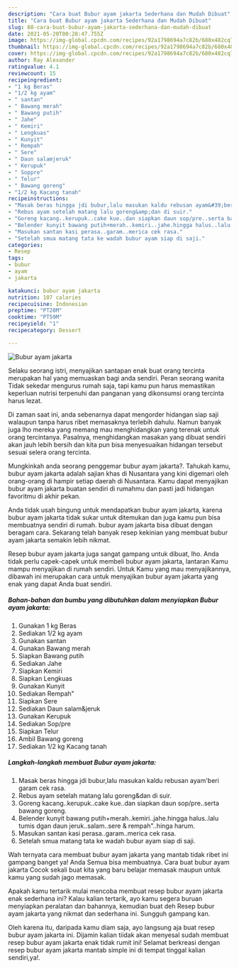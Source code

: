 ```yaml
---
description: "Cara buat Bubur ayam jakarta Sederhana dan Mudah Dibuat"
title: "Cara buat Bubur ayam jakarta Sederhana dan Mudah Dibuat"
slug: 88-cara-buat-bubur-ayam-jakarta-sederhana-dan-mudah-dibuat
date: 2021-05-20T00:28:47.755Z
image: https://img-global.cpcdn.com/recipes/92a1798694a7c82b/680x482cq70/bubur-ayam-jakarta-foto-resep-utama.jpg
thumbnail: https://img-global.cpcdn.com/recipes/92a1798694a7c82b/680x482cq70/bubur-ayam-jakarta-foto-resep-utama.jpg
cover: https://img-global.cpcdn.com/recipes/92a1798694a7c82b/680x482cq70/bubur-ayam-jakarta-foto-resep-utama.jpg
author: Ray Alexander
ratingvalue: 4.1
reviewcount: 15
recipeingredient:
- "1 kg Beras"
- "1/2 kg ayam"
- " santan"
- " Bawang merah"
- " Bawang putih"
- " Jahe"
- " Kemiri"
- " Lengkuas"
- " Kunyit"
- " Rempah"
- " Sere"
- " Daun salamjeruk"
- " Kerupuk"
- " Soppre"
- " Telur"
- " Bawang goreng"
- "1/2 kg Kacang tanah"
recipeinstructions:
- "Masak beras hingga jdi bubur,lalu masukan kaldu rebusan ayam&#39;beri garam cek rasa."
- "Rebus ayam setelah matang lalu goreng&amp;dan di suir."
- "Goreng kacang..kerupuk..cake kue..dan siapkan daun sop/pre..serta bawang goreng."
- "Belender kunyit bawang putih+merah..kemiri..jahe.hingga halus..lalu tumis dgan daun jeruk..salam..sere &amp; rempah&#34;..hinga harum."
- "Masukan santan kasi perasa..garam..merica cek rasa."
- "Setelah smua matang tata ke wadah bubur ayam siap di saji."
categories:
- Resep
tags:
- bubur
- ayam
- jakarta

katakunci: bubur ayam jakarta 
nutrition: 107 calories
recipecuisine: Indonesian
preptime: "PT28M"
cooktime: "PT59M"
recipeyield: "1"
recipecategory: Dessert

---
```



![Bubur ayam jakarta](https://img-global.cpcdn.com/recipes/92a1798694a7c82b/680x482cq70/bubur-ayam-jakarta-foto-resep-utama.jpg)

Selaku seorang istri, menyajikan santapan enak buat orang tercinta merupakan hal yang memuaskan bagi anda sendiri. Peran seorang  wanita Tidak sekedar mengurus rumah saja, tapi kamu pun harus memastikan keperluan nutrisi terpenuhi dan panganan yang dikonsumsi orang tercinta harus lezat.

Di zaman  saat ini, anda sebenarnya dapat mengorder hidangan siap saji walaupun tanpa harus ribet memasaknya terlebih dahulu. Namun banyak juga lho mereka yang memang mau menghidangkan yang terenak untuk orang tercintanya. Pasalnya, menghidangkan masakan yang dibuat sendiri akan jauh lebih bersih dan kita pun bisa menyesuaikan hidangan tersebut sesuai selera orang tercinta. 



Mungkinkah anda seorang penggemar bubur ayam jakarta?. Tahukah kamu, bubur ayam jakarta adalah sajian khas di Nusantara yang kini digemari oleh orang-orang di hampir setiap daerah di Nusantara. Kamu dapat menyajikan bubur ayam jakarta buatan sendiri di rumahmu dan pasti jadi hidangan favoritmu di akhir pekan.

Anda tidak usah bingung untuk mendapatkan bubur ayam jakarta, karena bubur ayam jakarta tidak sukar untuk ditemukan dan juga kamu pun bisa membuatnya sendiri di rumah. bubur ayam jakarta bisa dibuat dengan beragam cara. Sekarang telah banyak resep kekinian yang membuat bubur ayam jakarta semakin lebih nikmat.

Resep bubur ayam jakarta juga sangat gampang untuk dibuat, lho. Anda tidak perlu capek-capek untuk membeli bubur ayam jakarta, lantaran Kamu mampu menyajikan di rumah sendiri. Untuk Kamu yang mau menyajikannya, dibawah ini merupakan cara untuk menyajikan bubur ayam jakarta yang enak yang dapat Anda buat sendiri.

<!--inarticleads1-->

##### Bahan-bahan dan bumbu yang dibutuhkan dalam menyiapkan Bubur ayam jakarta:

1. Gunakan 1 kg Beras
1. Sediakan 1/2 kg ayam
1. Gunakan  santan
1. Gunakan  Bawang merah
1. Siapkan  Bawang putih
1. Sediakan  Jahe
1. Siapkan  Kemiri
1. Siapkan  Lengkuas
1. Gunakan  Kunyit
1. Sediakan  Rempah&#34;
1. Siapkan  Sere
1. Sediakan  Daun salam&amp;jeruk
1. Gunakan  Kerupuk
1. Sediakan  Sop/pre
1. Siapkan  Telur
1. Ambil  Bawang goreng
1. Sediakan 1/2 kg Kacang tanah




<!--inarticleads2-->

##### Langkah-langkah membuat Bubur ayam jakarta:

1. Masak beras hingga jdi bubur,lalu masukan kaldu rebusan ayam&#39;beri garam cek rasa.
1. Rebus ayam setelah matang lalu goreng&amp;dan di suir.
1. Goreng kacang..kerupuk..cake kue..dan siapkan daun sop/pre..serta bawang goreng.
1. Belender kunyit bawang putih+merah..kemiri..jahe.hingga halus..lalu tumis dgan daun jeruk..salam..sere &amp; rempah&#34;..hinga harum.
1. Masukan santan kasi perasa..garam..merica cek rasa.
1. Setelah smua matang tata ke wadah bubur ayam siap di saji.




Wah ternyata cara membuat bubur ayam jakarta yang mantab tidak ribet ini gampang banget ya! Anda Semua bisa membuatnya. Cara buat bubur ayam jakarta Cocok sekali buat kita yang baru belajar memasak maupun untuk kamu yang sudah jago memasak.

Apakah kamu tertarik mulai mencoba membuat resep bubur ayam jakarta enak sederhana ini? Kalau kalian tertarik, ayo kamu segera buruan menyiapkan peralatan dan bahannya, kemudian buat deh Resep bubur ayam jakarta yang nikmat dan sederhana ini. Sungguh gampang kan. 

Oleh karena itu, daripada kamu diam saja, ayo langsung aja buat resep bubur ayam jakarta ini. Dijamin kalian tiidak akan menyesal sudah membuat resep bubur ayam jakarta enak tidak rumit ini! Selamat berkreasi dengan resep bubur ayam jakarta mantab simple ini di tempat tinggal kalian sendiri,ya!.

